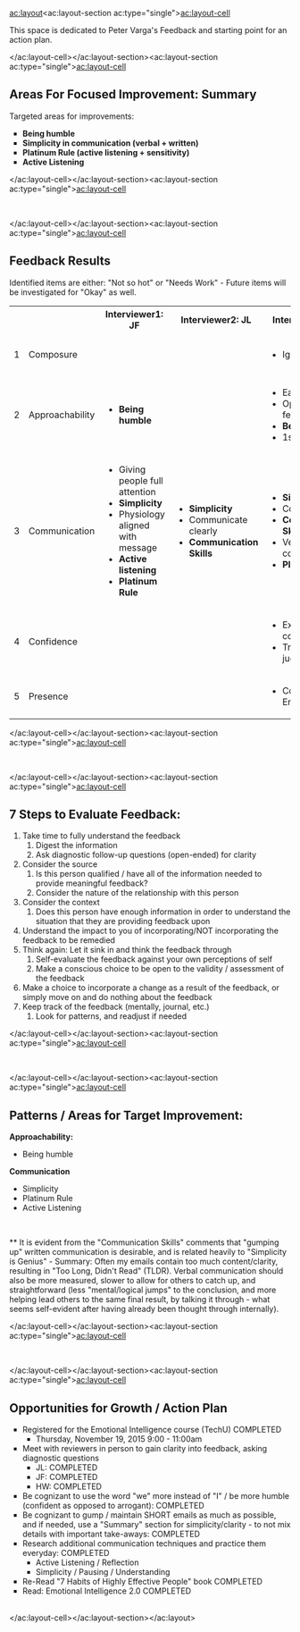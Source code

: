 <ac:layout><ac:layout-section ac:type="single"><ac:layout-cell><p>This space is dedicated to Peter Varga's Feedback and starting point for an action plan.</p></ac:layout-cell></ac:layout-section><ac:layout-section ac:type="single"><ac:layout-cell><h2>Areas For Focused Improvement: Summary</h2><p>Targeted areas for improvements:</p><ul style="list-style-type: square;"><li><strong>Being humble</strong></li><li><strong>Simplicity in communication (verbal + written)</strong></li><li><strong>Platinum Rule (active listening + sensitivity)</strong></li><li><strong>Active Listening</strong></li></ul></ac:layout-cell></ac:layout-section><ac:layout-section ac:type="single"><ac:layout-cell><p>&nbsp;</p></ac:layout-cell></ac:layout-section><ac:layout-section ac:type="single"><ac:layout-cell><h2>Feedback Results</h2><p>Identified items are either: &quot;Not so hot&quot; or &quot;Needs Work&quot; - Future items will be investigated for &quot;Okay&quot; as well.</p><table><tbody><tr><th class="numberingColumn">&nbsp;</th><th>&nbsp;</th><th>Interviewer1: JF</th><th><span>Interviewer2: JL</span></th><th><span>Interviewer3: HV</span></th><th colspan="1">Interviewer4: GP</th><th colspan="1">Overall / Notes</th></tr><tr><td class="numberingColumn">1</td><td><span>Composure</span></td><td>&nbsp;</td><td>&nbsp;</td><td><ul><li>Ignore noise</li></ul></td><td colspan="1">&nbsp;</td><td colspan="1"><p align="center">OnTrack / Composed</p></td></tr><tr><td class="numberingColumn">2</td><td><span>Approachability</span></td><td><ul><li><strong>Being humble</strong></li></ul></td><td>&nbsp;</td><td><ul><li>Easy to talk to</li><li>Open to feedback</li><li><strong>Being humble</strong></li><li>1st impression</li></ul></td><td colspan="1">&nbsp;</td><td colspan="1">Confidence Inducing vs. approachability</td></tr><tr><td class="numberingColumn" colspan="1">3</td><td colspan="1"><span>Communication</span></td><td colspan="1"><ul><li>Giving people full attention</li><li><strong>Simplicity</strong></li><li>Physiology aligned with message</li><li><strong>Active listening</strong></li><li><strong>Platinum Rule</strong></li></ul></td><td colspan="1"><ul><li><strong>Simplicity</strong></li><li>Communicate clearly</li><li><strong>Communication Skills</strong></li></ul></td><td colspan="1"><ul><li><strong>Simplicity</strong></li><li>Connections</li><li><strong>Communication Skills</strong></li><li>Verbal communication</li><li><strong>Platinum Rule</strong></li></ul></td><td colspan="1">&nbsp;</td><td colspan="1">Listen/hear more</td></tr><tr><td class="numberingColumn" colspan="1">4</td><td colspan="1"><span>Confidence</span></td><td colspan="1">&nbsp;</td><td colspan="1">&nbsp;</td><td colspan="1"><ul><li>Exuding confidence</li><li>Trusting own judgement</li></ul></td><td colspan="1">&nbsp;</td><td colspan="1">&nbsp;</td></tr><tr><td class="numberingColumn" colspan="1">5</td><td colspan="1"><span>Presence</span></td><td colspan="1">&nbsp;</td><td colspan="1">&nbsp;</td><td colspan="1"><ul><li>Confident + Enthusiastic</li></ul></td><td colspan="1">&nbsp;</td><td colspan="1">&nbsp;</td></tr></tbody></table></ac:layout-cell></ac:layout-section><ac:layout-section ac:type="single"><ac:layout-cell><p>&nbsp;</p></ac:layout-cell></ac:layout-section><ac:layout-section ac:type="single"><ac:layout-cell><h2>7 Steps to Evaluate Feedback:</h2><ol><li>Take time to fully understand the feedback<ol><li>Digest the information</li><li>Ask diagnostic follow-up questions (open-ended) for clarity</li></ol></li><li>Consider the source<br><ol><li>Is this person qualified / have all of the information needed to provide meaningful feedback?</li><li>Consider the nature of the relationship with this person</li></ol></li><li>Consider the context<ol><li>Does this person have enough information in order to understand the situation that they are providing feedback upon</li></ol></li><li>Understand the impact to you of incorporating/NOT incorporating the feedback to be remedied</li><li>Think again: Let it sink in and think the feedback through<ol><li>Self-evaluate the feedback against your own perceptions of self</li><li>Make a conscious choice to be open to the validity / assessment of the feedback</li></ol></li><li>Make a choice to&nbsp;incorporate a change as a result of the feedback, or simply move on and do nothing about the feedback</li><li>Keep track of the feedback (mentally, journal, etc.)&nbsp;<ol><li>Look for patterns, and readjust if needed</li></ol></li></ol></ac:layout-cell></ac:layout-section><ac:layout-section ac:type="single"><ac:layout-cell><p>&nbsp;</p></ac:layout-cell></ac:layout-section><ac:layout-section ac:type="single"><ac:layout-cell><h2><span>Patterns / Areas for Target Improvement:</span></h2><p><strong>Approachability:&nbsp;</strong></p><ul><li>Being humble</li></ul><p><strong><span>Communication</span></strong></p><ul><li>Simplicity</li><li>Platinum Rule</li><li>Active Listening</li></ul><p>&nbsp;</p><p>** It is evident from the &quot;Communication Skills&quot; comments that &quot;gumping up&quot; written communication is desirable, and is related heavily to &quot;Simplicity is Genius&quot; - Summary: Often my emails contain too much content/clarity, resulting in &quot;Too Long, Didn't Read&quot; (TLDR). Verbal communication should also be more measured, slower to allow for others to catch up, and straightforward (less &quot;mental/logical jumps&quot; to the conclusion, and more helping lead others to the same final result, by talking it through - what seems self-evident after having already been thought through internally).</p></ac:layout-cell></ac:layout-section><ac:layout-section ac:type="single"><ac:layout-cell><p>&nbsp;</p></ac:layout-cell></ac:layout-section><ac:layout-section ac:type="single"><ac:layout-cell><h2><span>Opportunities for Growth / Action Plan</span></h2><ul style="list-style-type: square;"><li><span>Registered for the Emotional Intelligence course (TechU)&nbsp;COMPLETED</span><ul style="list-style-type: square;"><li><span><span>Thursday, November 19, 2015 9:00 - 11:00am</span><br></span></li></ul></li><li><span><span>Meet with reviewers in person to gain clarity into feedback, asking diagnostic questions</span></span><ul style="list-style-type: square;"><li><span><span>JL: COMPLETED</span></span></li><li><span><span>JF:&nbsp;COMPLETED</span></span></li><li><span><span>HW:&nbsp;COMPLETED</span></span></li></ul></li><li><span><span>Be cognizant to use the word &quot;we&quot; more instead of &quot;I&quot; / be more humble (confident as opposed to arrogant): COMPLETED</span></span></li><li><span><span><span>Be cognizant to gump / maintain SHORT emails as much as possible, and if needed, use a &quot;Summary&quot; section for simplicity/clarity - to not mix details with important take-aways: COMPLETED</span></span></span></li><li><span><span><span>Research additional communication techniques and practice them everyday:&nbsp;COMPLETED</span></span></span><ul style="list-style-type: square;"><li><span><span><span>Active Listening / Reflection</span></span></span></li><li><span><span><span>Simplicity / Pausing / Understanding</span></span></span></li></ul></li><li><span><span><span>Re-Read &quot;7 Habits of Highly Effective People&quot; book&nbsp;COMPLETED</span></span></span><span><span><span><br></span></span></span></li><li><span><span><span>Read: Emotional Intelligence 2.0&nbsp;COMPLETED</span></span></span><br><span><span><span><br></span></span></span></li></ul></ac:layout-cell></ac:layout-section></ac:layout>